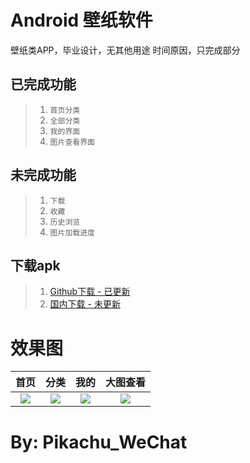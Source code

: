 Android 壁纸软件
==============
壁纸类APP，毕业设计，无其他用途
时间原因，只完成部分


已完成功能
---
>1. `首页分类` 
>2. `全部分类`
>3. `我的界面`
>4. `图片查看界面`

未完成功能
---
>1. `下载`
>2. `收藏`
>3. `历史浏览`
>4. `图片加载进度`

下载apk
---
>1. [Github下载 - 已更新](https://github.com/pikachu0621/wallpaper/image/release/app-release.apk)
>2. [国内下载 - 未更新](https://wwa.lanzous.com/i6zhqjjwoqf)

效果图
===
|首页|分类|我的|大图查看|
|:---:|:---:|:---:|:---:|
| ![](/image/1.jpg) | ![](/image/2.jpg) | ![](/image/3.jpg) | ![](/image/4.jpg) |

By: Pikachu_WeChat
===
